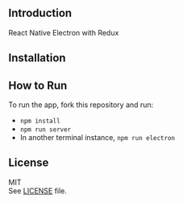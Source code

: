 ## Introduction

React Native Electron with Redux

## Installation

## How to Run
To run the app, fork this repository and run:

* `npm install`
* `npm run server`
* In another terminal instance, `npm run electron`

## License

MIT  
See [LICENSE](LICENSE) file.
